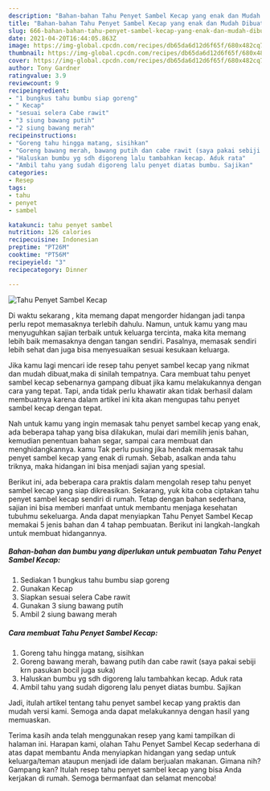 ```yaml
---
description: "Bahan-bahan Tahu Penyet Sambel Kecap yang enak dan Mudah Dibuat"
title: "Bahan-bahan Tahu Penyet Sambel Kecap yang enak dan Mudah Dibuat"
slug: 666-bahan-bahan-tahu-penyet-sambel-kecap-yang-enak-dan-mudah-dibuat
date: 2021-04-20T16:44:05.863Z
image: https://img-global.cpcdn.com/recipes/db65da6d12d6f65f/680x482cq70/tahu-penyet-sambel-kecap-foto-resep-utama.jpg
thumbnail: https://img-global.cpcdn.com/recipes/db65da6d12d6f65f/680x482cq70/tahu-penyet-sambel-kecap-foto-resep-utama.jpg
cover: https://img-global.cpcdn.com/recipes/db65da6d12d6f65f/680x482cq70/tahu-penyet-sambel-kecap-foto-resep-utama.jpg
author: Tony Gardner
ratingvalue: 3.9
reviewcount: 9
recipeingredient:
- "1 bungkus tahu bumbu siap goreng"
- " Kecap"
- "sesuai selera Cabe rawit"
- "3 siung bawang putih"
- "2 siung bawang merah"
recipeinstructions:
- "Goreng tahu hingga matang, sisihkan"
- "Goreng bawang merah, bawang putih dan cabe rawit (saya pakai sebiji krn pasukan bocil juga suka)"
- "Haluskan bumbu yg sdh digoreng lalu tambahkan kecap. Aduk rata"
- "Ambil tahu yang sudah digoreng lalu penyet diatas bumbu. Sajikan"
categories:
- Resep
tags:
- tahu
- penyet
- sambel

katakunci: tahu penyet sambel 
nutrition: 126 calories
recipecuisine: Indonesian
preptime: "PT26M"
cooktime: "PT56M"
recipeyield: "3"
recipecategory: Dinner

---
```



![Tahu Penyet Sambel Kecap](https://img-global.cpcdn.com/recipes/db65da6d12d6f65f/680x482cq70/tahu-penyet-sambel-kecap-foto-resep-utama.jpg)

Di waktu  sekarang , kita memang dapat mengorder hidangan jadi tanpa perlu repot memasaknya terlebih dahulu. Namun, untuk kamu yang mau menyuguhkan sajian terbaik untuk keluarga tercinta, maka kita memang lebih baik memasaknya dengan tangan sendiri. Pasalnya, memasak sendiri lebih sehat dan juga bisa menyesuaikan sesuai kesukaan keluarga.

Jika kamu lagi mencari ide resep tahu penyet sambel kecap yang nikmat dan mudah dibuat,maka di sinilah tempatnya. Cara membuat tahu penyet sambel kecap  sebenarnya gampang dibuat jika kamu melakukannya dengan cara yang tepat. Tapi, anda tidak perlu khawatir akan tidak berhasil dalam membuatnya 
karena dalam artikel ini kita akan mengupas tahu penyet sambel kecap dengan tepat.  



Nah untuk kamu yang ingin memasak tahu penyet sambel kecap yang enak, ada beberapa tahap yang bisa dilakukan, mulai dari memilih jenis bahan, kemudian penentuan bahan segar, sampai cara membuat dan menghidangkannya. kamu Tak perlu pusing jika hendak memasak tahu penyet sambel kecap yang enak di rumah. Sebab, asalkan anda  tahu triknya, maka hidangan ini bisa menjadi sajian yang spesial.

Berikut ini, ada beberapa cara praktis  dalam mengolah resep tahu penyet sambel kecap yang siap dikreasikan. Sekarang, yuk kita coba ciptakan tahu penyet sambel kecap sendiri di rumah. Tetap dengan bahan sederhana, sajian ini bisa memberi manfaat untuk membantu menjaga kesehatan tubuhmu sekeluarga. Anda dapat menyiapkan Tahu Penyet Sambel Kecap memakai 5 jenis bahan dan 4 tahap pembuatan. Berikut ini langkah-langkah untuk membuat hidangannya.

<!--inarticleads1-->

##### Bahan-bahan dan bumbu yang diperlukan untuk pembuatan Tahu Penyet Sambel Kecap:

1. Sediakan 1 bungkus tahu bumbu siap goreng
1. Gunakan  Kecap
1. Siapkan sesuai selera Cabe rawit
1. Gunakan 3 siung bawang putih
1. Ambil 2 siung bawang merah




<!--inarticleads2-->

##### Cara membuat Tahu Penyet Sambel Kecap:

1. Goreng tahu hingga matang, sisihkan
1. Goreng bawang merah, bawang putih dan cabe rawit (saya pakai sebiji krn pasukan bocil juga suka)
1. Haluskan bumbu yg sdh digoreng lalu tambahkan kecap. Aduk rata
1. Ambil tahu yang sudah digoreng lalu penyet diatas bumbu. Sajikan




Jadi, itulah artikel tentang  tahu penyet sambel kecap  yang praktis dan mudah versi kami. Semoga anda dapat melakukannya dengan hasil yang memuaskan. 

Terima kasih anda telah menggunakan resep yang kami tampilkan di halaman ini. Harapan kami, olahan  Tahu Penyet Sambel Kecap sederhana di atas dapat membantu Anda menyiapkan hidangan yang sedap untuk keluarga/teman ataupun menjadi ide dalam berjualan makanan. Gimana nih? Gampang kan? Itulah resep tahu penyet sambel kecap yang bisa Anda kerjakan di rumah. Semoga bermanfaat dan selamat mencoba!


